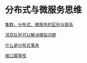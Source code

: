# 分布式与微服务思维

[集群、分布式、微服务的区别与联系](./subfile/_1集群、分布式、微服务的区别与联系.md)

[消息队列可以解决哪些问题](./subfile/_2消息队列可以解决哪些问题.md)

[什么是分布式事务](./subfile/_3什么是分布式事务.md)

[接口幂等性](./subfile/_4接口幂等性.md)

